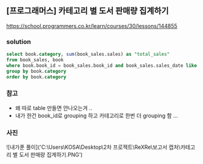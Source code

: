 ## [프로그래머스] 카테고리 별 도서 판매량 집계하기
https://school.programmers.co.kr/learn/courses/30/lessons/144855

### solution
```SQL
select book.category, sum(book_sales.sales) as "total_sales"
from book_sales, book
where book.book_id = book_sales.book_id and book_sales.sales_date like '2022-01%'
group by book.category
order by book.category
```

### 참고
- 왜 따로 table 만들면 안나오는겨 .. 
- 내가 한건 book_id로 grouping 하고 카테고리로 한번 더 grouping 함 ... 

### 사진
![내가푼 풀이]('C:\Users\KOSA\Desktop\2차 프로젝트\ReXRe\보고서 캡처\카테고리 별 도서 판매량 집계하기.PNG')
